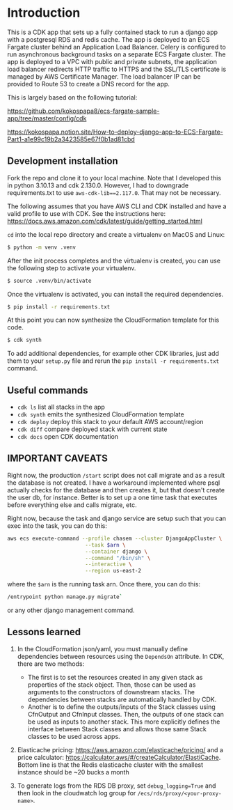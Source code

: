 # Introduction

This is a CDK app that sets up a fully contained stack to run a django app with
a postgresql RDS and redis cache. The app is deployed to an ECS Fargate cluster
behind an Application Load Balancer. Celery is configured to run asynchronous
background tasks on a separate ECS Fargate cluster. The app is deployed to a
VPC with public and private subnets, the application load balancer redirects
HTTP traffic to HTTPS and the SSL/TLS certificate is managed by AWS Certificate
Manager. The load balancer IP can be provided to Route 53 to create a DNS
record for the app.

This is largely based on the following tutorial:

https://github.com/kokospapa8/ecs-fargate-sample-app/tree/master/config/cdk


https://kokospapa.notion.site/How-to-deploy-django-app-to-ECS-Fargate-Part1-a1e99c19b2a3423585e67f0b1ad81cbd

## Development installation

Fork the repo and clone it to your local machine. Note that I developed this
in python 3.10.13 and cdk 2.130.0. However, I had to downgrade requirements.txt
to use `aws-cdk-lib==2.117.0`. That may not be necessary.

The following assumes that you have AWS CLI and CDK installed and have a valid
profile to use with CDK.
See the instructions here: https://docs.aws.amazon.com/cdk/latest/guide/getting_started.html

`cd` into the local repo directory and create a virtualenv on MacOS and Linux:

```bash
$ python -m venv .venv
```

After the init process completes and the virtualenv is created, you can use the following
step to activate your virtualenv.

```bash
$ source .venv/bin/activate
```

Once the virtualenv is activated, you can install the required dependencies.

```bash
$ pip install -r requirements.txt
```

At this point you can now synthesize the CloudFormation template for this code.

```bash
$ cdk synth
```

To add additional dependencies, for example other CDK libraries, just add
them to your `setup.py` file and rerun the `pip install -r requirements.txt`
command.

## Useful commands

* `cdk ls`          list all stacks in the app
* `cdk synth`       emits the synthesized CloudFormation template
* `cdk deploy`      deploy this stack to your default AWS account/region
* `cdk diff`        compare deployed stack with current state
* `cdk docs`        open CDK documentation

## IMPORTANT CAVEATS

Right now, the production `/start` script does not call migrate and as a
result the database is not created. I have a workaround implemented where
psql actually checks for the database and then creates it, but that doesn't
create the user db, for instance. Better is to set up a one time task that
executes before everything else and calls migrate, etc.

Right now, because the task and django service are setup such that you can
exec into the task, you can do this:

```bash
aws ecs execute-command --profile chasem --cluster DjangoAppCluster \
                         --task $arn \
                         --container django \
                         --command "/bin/sh" \
                         --interactive \
                         --region us-east-2
```

where the `$arn` is the running task arn. Once there, you can do this:

```bash
/entrypoint python manage.py migrate`
```

or any other django management command.

## Lessons learned

1. In the CloudFormation json/yaml, you must manually define dependencies
   between resources using the `DependsOn` attribute. In CDK, there are
   two methods:
    * The first is to set the resources created in any given stack as
      properties of the stack object. Then, those can be used as arguments
      to the constructors of downstream stacks. The dependencies between
      stacks are automatically handled by CDK.
    * Another is to define the outputs/inputs of the Stack classes using CfnOutput
      and CfnInput classes. Then, the outputs of one stack can be used as
      inputs to another stack. This more explicitly defines the interface
      between Stack classes and allows those same Stack classes to be used
      across apps.

1. Elasticache pricing: https://aws.amazon.com/elasticache/pricing/ and a price
    calculator: https://calculator.aws/#/createCalculator/ElastiCache. Bottom
    line is that the Redis elasticache cluster with the smallest instance should
    be ~20 bucks a month

1. To generate logs from the RDS DB proxy, set `debug_logging=True` and then
    look in the cloudwatch log group for `/ecs/rds/proxy/<your-proxy-name>`.